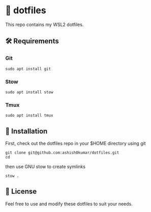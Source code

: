 # 🐧 dotfiles

This repo contains my WSL2 dotfiles.

## 🛠️ Requirements

### Git

```
sudo apt install git
```

### Stow

```
sudo apt install stow
```

### Tmux

```
sudo apt install tmux
```

## 📩 Installation

First, check out the dotfiles repo in your $HOME directory using git

```
git clone git@github.com:ashish0kumar/dotfiles.git
cd
```

then use GNU stow to create symlinks

```
stow .
```

## 📜 License

Feel free to use and modify these dotfiles to suit your needs.
